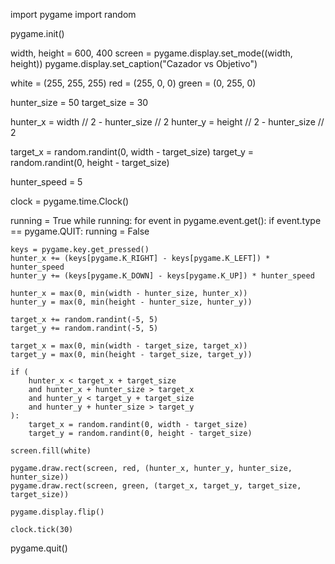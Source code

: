 import pygame
import random

pygame.init()

width, height = 600, 400
screen = pygame.display.set_mode((width, height))
pygame.display.set_caption("Cazador vs Objetivo")

white = (255, 255, 255)
red = (255, 0, 0)
green = (0, 255, 0)

hunter_size = 50
target_size = 30

hunter_x = width // 2 - hunter_size // 2
hunter_y = height // 2 - hunter_size // 2

target_x = random.randint(0, width - target_size)
target_y = random.randint(0, height - target_size)

hunter_speed = 5

clock = pygame.time.Clock()

running = True
while running:
    for event in pygame.event.get():
        if event.type == pygame.QUIT:
            running = False

    keys = pygame.key.get_pressed()
    hunter_x += (keys[pygame.K_RIGHT] - keys[pygame.K_LEFT]) * hunter_speed
    hunter_y += (keys[pygame.K_DOWN] - keys[pygame.K_UP]) * hunter_speed

    hunter_x = max(0, min(width - hunter_size, hunter_x))
    hunter_y = max(0, min(height - hunter_size, hunter_y))

    target_x += random.randint(-5, 5)
    target_y += random.randint(-5, 5)

    target_x = max(0, min(width - target_size, target_x))
    target_y = max(0, min(height - target_size, target_y))

    if (
        hunter_x < target_x + target_size
        and hunter_x + hunter_size > target_x
        and hunter_y < target_y + target_size
        and hunter_y + hunter_size > target_y
    ):
        target_x = random.randint(0, width - target_size)
        target_y = random.randint(0, height - target_size)

    screen.fill(white)

    pygame.draw.rect(screen, red, (hunter_x, hunter_y, hunter_size, hunter_size))
    pygame.draw.rect(screen, green, (target_x, target_y, target_size, target_size))

    pygame.display.flip()

    clock.tick(30)

pygame.quit()

